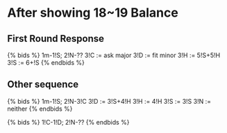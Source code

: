 # After showing 18~19 Balance

## First Round Response
{% bids %}
1m-1!S; 2!N-??
3!C  := ask major
3!D  := fit minor
3!H  := 5!S+5!H
3!S  := 6+!S
{% endbids %}

## Other sequence
{% bids %}
1m-1!S; 2!N-3!C
3!D  := 3!S+4!H
3!H  := 4!H
3!S  := 3!S
3!N  := neither
{% endbids %}


{% bids %}
1!C-1!D; 2!N-??
{% endbids %}
